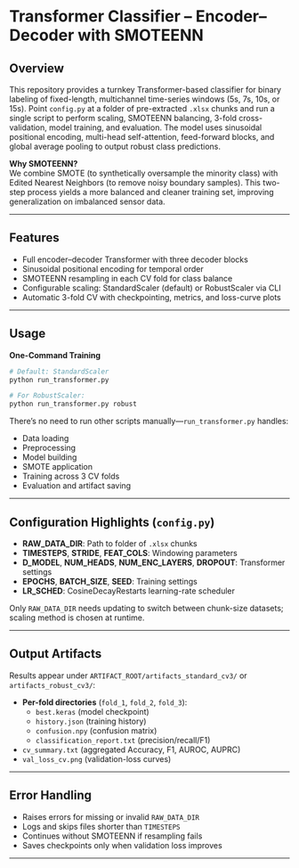 # Transformer Classifier – Encoder–Decoder with SMOTEENN

## Overview  
This repository provides a turnkey Transformer-based classifier for binary labeling of fixed-length, multichannel time-series windows (5s, 7s, 10s, or 15s). 
Point `config.py` at a folder of pre-extracted `.xlsx` chunks and run a single script to perform scaling, SMOTEENN balancing, 3-fold cross-validation, 
model training, and evaluation. The model uses sinusoidal positional encoding, multi-head self-attention, feed-forward blocks, and global average pooling 
to output robust class predictions.

**Why SMOTEENN?**  
We combine SMOTE (to synthetically oversample the minority class) with Edited Nearest Neighbors (to remove noisy boundary samples). 
This two-step process yields a more balanced and cleaner training set, improving generalization on imbalanced sensor data.

---

## Features  
- Full encoder–decoder Transformer with three decoder blocks  
- Sinusoidal positional encoding for temporal order  
- SMOTEENN resampling in each CV fold for class balance  
- Configurable scaling: StandardScaler (default) or RobustScaler via CLI  
- Automatic 3-fold CV with checkpointing, metrics, and loss-curve plots

---

## Usage  
**One-Command Training**
```bash
# Default: StandardScaler
python run_transformer.py

# For RobustScaler:
python run_transformer.py robust
```

There’s no need to run other scripts manually—`run_transformer.py` handles:
- Data loading  
- Preprocessing  
- Model building  
- SMOTE application  
- Training across 3 CV folds  
- Evaluation and artifact saving  

---

## Configuration Highlights (`config.py`)  
- **RAW_DATA_DIR**: Path to folder of `.xlsx` chunks  
- **TIMESTEPS**, **STRIDE**, **FEAT_COLS**: Windowing parameters  
- **D_MODEL**, **NUM_HEADS**, **NUM_ENC_LAYERS**, **DROPOUT**: Transformer settings  
- **EPOCHS**, **BATCH_SIZE**, **SEED**: Training settings  
- **LR_SCHED**: CosineDecayRestarts learning-rate scheduler  

Only `RAW_DATA_DIR` needs updating to switch between chunk-size datasets; scaling method is chosen at runtime.

---

## Output Artifacts  
Results appear under `ARTIFACT_ROOT/artifacts_standard_cv3/` or `artifacts_robust_cv3/`:

- **Per-fold directories** (`fold_1`, `fold_2`, `fold_3`):  
  - `best.keras` (model checkpoint)  
  - `history.json` (training history)  
  - `confusion.npy` (confusion matrix)  
  - `classification_report.txt` (precision/recall/F1)  
- `cv_summary.txt` (aggregated Accuracy, F1, AUROC, AUPRC)  
- `val_loss_cv.png` (validation-loss curves)  

---

## Error Handling  
- Raises errors for missing or invalid `RAW_DATA_DIR`  
- Logs and skips files shorter than `TIMESTEPS`  
- Continues without SMOTEENN if resampling fails  
- Saves checkpoints only when validation loss improves  

---
